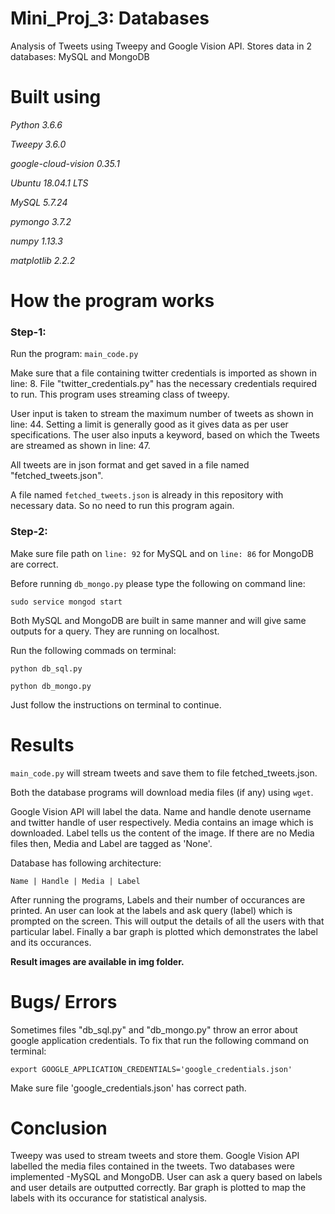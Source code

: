 # Mini_Proj_3: Databases
Analysis of Tweets using Tweepy and Google Vision API. Stores data in 2 databases: MySQL and MongoDB

# Built using
*Python 3.6.6*

*Tweepy 3.6.0*

*google-cloud-vision 0.35.1*

*Ubuntu 18.04.1 LTS*

*MySQL 5.7.24*

*pymongo 3.7.2*

*numpy 1.13.3*

*matplotlib 2.2.2*

# How the program works

### Step-1:
Run the program: ```main_code.py```

Make sure that a file containing twitter credentials is imported as shown in line: 8. File "twitter_credentials.py" has the necessary credentials required to run. This program uses streaming class of tweepy.

User input is taken to stream the maximum number of tweets as shown in line: 44. Setting a limit is generally good as it gives data as per user specifications. The user also inputs a keyword, based on which the Tweets are streamed as shown in line: 47.

All tweets are in json format and get saved in a file named "fetched_tweets.json".

A file named ```fetched_tweets.json``` is already in this repository with necessary data. So no need to run this program again.

### Step-2:

Make sure file path on ```line: 92``` for MySQL and on ```line: 86``` for MongoDB are correct.

Before running ```db_mongo.py``` please type the following on command line:

```sudo service mongod start```

Both MySQL and MongoDB are built in same manner and will give same outputs for a query. They are running on localhost.

Run the following commads on terminal:

```python db_sql.py```

```python db_mongo.py```

Just follow the instructions on terminal to continue.

# Results

```main_code.py``` will stream tweets and save them to file fetched_tweets.json.

Both the database programs will download media files (if any) using ```wget```.

Google Vision API will label the data. Name and handle denote username and twitter handle of user respectively. Media contains an image which is downloaded. Label tells us the content of the image. If there are no Media files then, Media and Label are tagged as 'None'.

Database has following architecture:

```Name | Handle | Media | Label```

After running the programs, Labels and their number of occurances are printed. An user can look at the labels and ask query (label) which is prompted on the screen. This will output the details of all the users with that particular label. Finally a bar graph is plotted which demonstrates the label and its occurances. 

**Result images are available in img folder.**



# Bugs/ Errors
Sometimes files "db_sql.py" and "db_mongo.py" throw an error about google application credentials. To fix that run the following command on terminal:

```
export GOOGLE_APPLICATION_CREDENTIALS='google_credentials.json'
```
Make sure file 'google_credentials.json' has correct path.

# Conclusion

Tweepy was used to stream tweets and store them. Google Vision API labelled the media files contained in the tweets. Two databases were implemented -MySQL and MongoDB. User can ask a query based on labels and user details are outputted correctly. Bar graph is plotted to map the labels with its occurance for statistical analysis. 
